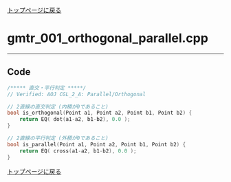 [トップページに戻る](../index.html)

# gmtr\_001\_orthogonal\_parallel.cpp
---

## Code

```cpp
/***** 直交・平行判定 *****/
// Verified: AOJ CGL_2_A: Parallel/Orthogonal

// 2直線の直交判定 (内積が0であること)
bool is_orthogonal(Point a1, Point a2, Point b1, Point b2) {
    return EQ( dot(a1-a2, b1-b2), 0.0 );
}

// 2直線の平行判定 (外積が0であること)
bool is_parallel(Point a1, Point a2, Point b1, Point b2) {
    return EQ( cross(a1-a2, b1-b2), 0.0 );
}

```

[トップページに戻る](../index.html)
